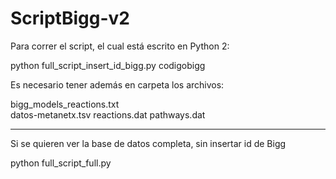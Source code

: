 # ScriptBigg-v2

Para correr el script, el cual está escrito en Python 2:


python full_script_insert_id_bigg.py codigobigg


Es necesario tener además en carpeta los archivos:

bigg_models_reactions.txt	
datos-metanetx.tsv
reactions.dat
pathways.dat


-----------------

Si se quieren ver la base de datos completa, sin insertar id de Bigg

python full_script_full.py
